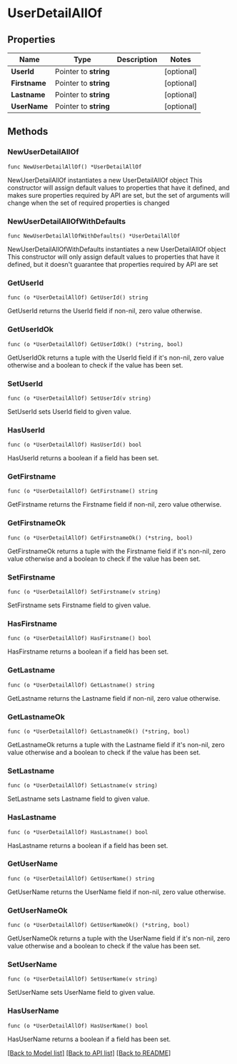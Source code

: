 # UserDetailAllOf

## Properties

Name | Type | Description | Notes
------------ | ------------- | ------------- | -------------
**UserId** | Pointer to **string** |  | [optional] 
**Firstname** | Pointer to **string** |  | [optional] 
**Lastname** | Pointer to **string** |  | [optional] 
**UserName** | Pointer to **string** |  | [optional] 

## Methods

### NewUserDetailAllOf

`func NewUserDetailAllOf() *UserDetailAllOf`

NewUserDetailAllOf instantiates a new UserDetailAllOf object
This constructor will assign default values to properties that have it defined,
and makes sure properties required by API are set, but the set of arguments
will change when the set of required properties is changed

### NewUserDetailAllOfWithDefaults

`func NewUserDetailAllOfWithDefaults() *UserDetailAllOf`

NewUserDetailAllOfWithDefaults instantiates a new UserDetailAllOf object
This constructor will only assign default values to properties that have it defined,
but it doesn't guarantee that properties required by API are set

### GetUserId

`func (o *UserDetailAllOf) GetUserId() string`

GetUserId returns the UserId field if non-nil, zero value otherwise.

### GetUserIdOk

`func (o *UserDetailAllOf) GetUserIdOk() (*string, bool)`

GetUserIdOk returns a tuple with the UserId field if it's non-nil, zero value otherwise
and a boolean to check if the value has been set.

### SetUserId

`func (o *UserDetailAllOf) SetUserId(v string)`

SetUserId sets UserId field to given value.

### HasUserId

`func (o *UserDetailAllOf) HasUserId() bool`

HasUserId returns a boolean if a field has been set.

### GetFirstname

`func (o *UserDetailAllOf) GetFirstname() string`

GetFirstname returns the Firstname field if non-nil, zero value otherwise.

### GetFirstnameOk

`func (o *UserDetailAllOf) GetFirstnameOk() (*string, bool)`

GetFirstnameOk returns a tuple with the Firstname field if it's non-nil, zero value otherwise
and a boolean to check if the value has been set.

### SetFirstname

`func (o *UserDetailAllOf) SetFirstname(v string)`

SetFirstname sets Firstname field to given value.

### HasFirstname

`func (o *UserDetailAllOf) HasFirstname() bool`

HasFirstname returns a boolean if a field has been set.

### GetLastname

`func (o *UserDetailAllOf) GetLastname() string`

GetLastname returns the Lastname field if non-nil, zero value otherwise.

### GetLastnameOk

`func (o *UserDetailAllOf) GetLastnameOk() (*string, bool)`

GetLastnameOk returns a tuple with the Lastname field if it's non-nil, zero value otherwise
and a boolean to check if the value has been set.

### SetLastname

`func (o *UserDetailAllOf) SetLastname(v string)`

SetLastname sets Lastname field to given value.

### HasLastname

`func (o *UserDetailAllOf) HasLastname() bool`

HasLastname returns a boolean if a field has been set.

### GetUserName

`func (o *UserDetailAllOf) GetUserName() string`

GetUserName returns the UserName field if non-nil, zero value otherwise.

### GetUserNameOk

`func (o *UserDetailAllOf) GetUserNameOk() (*string, bool)`

GetUserNameOk returns a tuple with the UserName field if it's non-nil, zero value otherwise
and a boolean to check if the value has been set.

### SetUserName

`func (o *UserDetailAllOf) SetUserName(v string)`

SetUserName sets UserName field to given value.

### HasUserName

`func (o *UserDetailAllOf) HasUserName() bool`

HasUserName returns a boolean if a field has been set.


[[Back to Model list]](../README.md#documentation-for-models) [[Back to API list]](../README.md#documentation-for-api-endpoints) [[Back to README]](../README.md)


